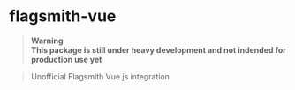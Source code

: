 # flagsmith-vue

> **Warning**  
> **This package is still under heavy development and not indended for production use yet**

> Unofficial Flagsmith Vue.js integration
